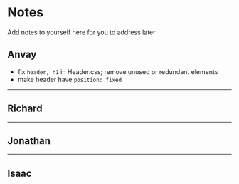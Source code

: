 # Notes
Add notes to yourself here for you to address later

## Anvay
- fix `header, h1` in Header.css; remove unused or redundant elements
- make header have `position: fixed`

---

## Richard

---

## Jonathan

---

## Isaac

